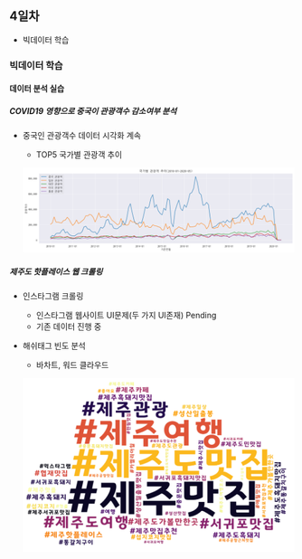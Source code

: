 ## 4일차

- 빅데이터 학습

### 빅데이터 학습

#### 데이터 분석 실습

##### COVID19 영향으로 중국이 관광객수 감소여부 분석

- 중국인 관광객수 데이터 시각화 계속

  - TOP5 국가별 관광객 추이

  ![국가별 관광객](https://raw.githubusercontent.com/zzzissu/bigdata-analysis2024/main/images/ba006.png)

##### 제주도 핫플레이스 웹 크롤링

- 인스타그램 크롤링
  - 인스타그램 웹사이트 UI문제(두 가지 UI존재) Pending
  - 기존 데이터 진행 중
- 해쉬태그 빈도 분석

  - 바차트, 워드 클라우드

  ![워드클라우드](https://raw.githubusercontent.com/zzzissu/bigdata-analysis2024/main/images/ba007.png)
